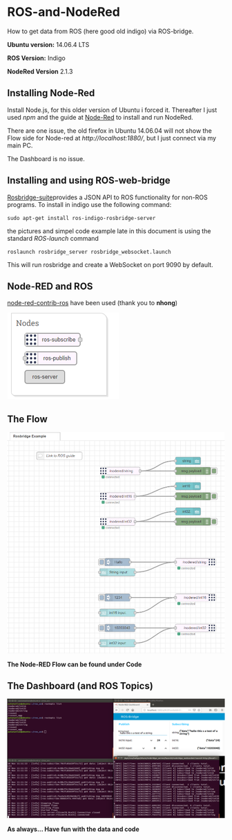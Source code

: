 # ROS-and-NodeRed
How to get data from ROS (here good old indigo) via ROS-bridge.
 
**Ubuntu version:**
14.06.4 LTS
 
**ROS Version:**
Indigo

**NodeRed Version**
2.1.3

## Installing Node-Red
Install Node.js, for this older version of Ubuntu i forced it. Thereafter I just used *npm* and the guide at [Node-Red](https://nodered.org/docs/getting-started/local) to install and run NodeRed.

There are one issue, the old firefox in Ubuntu 14.06.04 will not show the Flow side for Node-red at *http://localhost:1880/*, but I just connect via my main PC. 

The Dashboard is no issue.

## Installing and using ROS-web-bridge
[Rosbridge-suite](http://wiki.ros.org/rosbridge_suite)provides a JSON API to ROS functionality for non-ROS programs. To install in indigo use the following command:

```
sudo apt-get install ros-indigo-rosbridge-server
```

the pictures and simpel code example late in this document is using the standard *ROS-launch* command

```
roslaunch rosbridge_server rosbridge_websocket.launch
```

This will run rosbridge and create a WebSocket on port 9090 by default.

## Node-RED and ROS

[node-red-contrib-ros](https://flows.nodered.org/node/node-red-contrib-ros) have been used (thank you to **nhong**)

![Nodes](/Pictures/Notes.png)

## The Flow

![the Flow](Pictures/TheFlow.png)

**The Node-RED Flow can be found under Code**

## The Dashboard (and ROS Topics)

![the Flow](Pictures/DashboardAndRosTopics.png)



**As always... Have fun with the data and code**